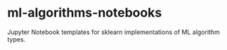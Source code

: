 # ml-algorithms-notebooks
Jupyter Notebook templates for sklearn implementations of ML algorithm types.
